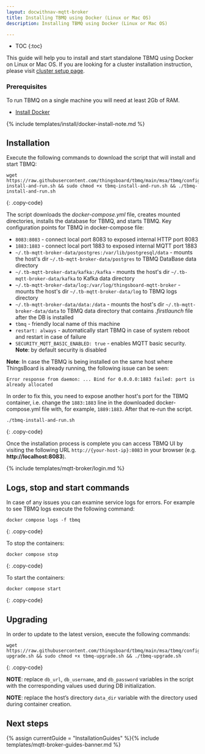 ```yaml
---
layout: docwithnav-mqtt-broker
title: Installing TBMQ using Docker (Linux or Mac OS)
description: Installing TBMQ using Docker (Linux or Mac OS)

---
```


* TOC
{:toc}

This guide will help you to install and start standalone TBMQ using Docker on Linux or Mac OS.
If you are looking for a cluster installation instruction, please visit [cluster setup page](/docs/mqtt-broker/install/cluster/docker-compose-setup/).

### Prerequisites

To run TBMQ on a single machine you will need at least 2Gb of RAM.

- [Install Docker](https://docs.docker.com/engine/installation/)

{% include templates/install/docker-install-note.md %}

## Installation

Execute the following commands to download the script that will install and start TBMQ:

```shell
wget https://raw.githubusercontent.com/thingsboard/tbmq/main/msa/tbmq/configs/tbmq-install-and-run.sh && sudo chmod +x tbmq-install-and-run.sh && ./tbmq-install-and-run.sh
```
{: .copy-code}

The script downloads the _docker-compose.yml_ file, creates mounted directories, installs the database for TBMQ, and starts TBMQ.
Key configuration points for TBMQ in docker-compose file:

- `8083:8083` - connect local port 8083 to exposed internal HTTP port 8083
- `1883:1883` - connect local port 1883 to exposed internal MQTT port 1883
- `~/.tb-mqtt-broker-data/postgres:/var/lib/postgresql/data` - mounts the host's dir `~/.tb-mqtt-broker-data/postgres` to TBMQ DataBase data directory
- `~/.tb-mqtt-broker-data/kafka:/kafka` - mounts the host's dir `~/.tb-mqtt-broker-data/kafka` to Kafka data directory
- `~/.tb-mqtt-broker-data/log:/var/log/thingsboard-mqtt-broker` - mounts the host's dir `~/.tb-mqtt-broker-data/log` to TBMQ logs directory
- `~/.tb-mqtt-broker-data/data:/data` - mounts the host's dir `~/.tb-mqtt-broker-data/data` to TBMQ data directory that contains _.firstlaunch_ file after the DB is installed
- `tbmq` - friendly local name of this machine
- `restart: always` - automatically start TBMQ in case of system reboot and restart in case of failure
- `SECURITY_MQTT_BASIC_ENABLED: true` - enables MQTT basic security. **Note**: by default security is disabled

**Note**: In case the TBMQ is being installed on the same host where ThingsBoard is already running, the following issue can be seen:

```
Error response from daemon: ... Bind for 0.0.0.0:1883 failed: port is already allocated
```

In order to fix this, you need to expose another host's port for the TBMQ container,
i.e. change the `1883:1883` line in the downloaded docker-compose.yml file with, for example, `1889:1883`. After that re-run the script.

```shell
./tbmq-install-and-run.sh
```
{: .copy-code}

Once the installation process is complete you can access TBMQ UI by visiting the following URL `http://{your-host-ip}:8083` in your browser (e.g. **http://localhost:8083**).

{% include templates/mqtt-broker/login.md %}

## Logs, stop and start commands

In case of any issues you can examine service logs for errors.
For example to see TBMQ logs execute the following command:

```
docker compose logs -f tbmq
```
{: .copy-code}

To stop the containers:

```
docker compose stop
```
{: .copy-code}

To start the containers:

```
docker compose start
```
{: .copy-code}

## Upgrading

In order to update to the latest version, execute the following commands:

```shell
wget https://raw.githubusercontent.com/thingsboard/tbmq/main/msa/tbmq/configs/tbmq-upgrade.sh && sudo chmod +x tbmq-upgrade.sh && ./tbmq-upgrade.sh
```
{: .copy-code}

**NOTE**: replace `db_url`, `db_username`, and `db_password` variables in the script with the corresponding values used during DB initialization.

**NOTE**: replace the host’s directory `data_dir` variable with the directory used during container creation.

## Next steps

{% assign currentGuide = "InstallationGuides" %}{% include templates/mqtt-broker-guides-banner.md %}